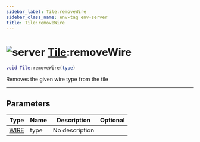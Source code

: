 ```yaml
---
sidebar_label: Tile:removeWire
sidebar_class_name: env-tag env-server
title: Tile:removeWire
---
```


# <img src='/img/wiki/server.png' alt='server' classname='env-tag' /> [Tile](../tile/README.md):removeWire

```lua
void Tile:removeWire(type)
```

Removes the given wire type from the tile<br/>

-----------------
## Parameters

| Type   | Name | Description | Optional |
| ------ | ---- | ----------- | -------: |
| [WIRE](../wire/README.md) | type | No description |   |
